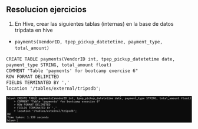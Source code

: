 ## Resolucion ejercicios

1. En Hive, crear las siguientes tablas (internas) en la base de datos tripdata en hive

* `payments(VendorID, tpep_pickup_datetetime, payment_type, total_amount)`

```
CREATE TABLE payments(VendorID int, tpep_pickup_datetetime date, payment_type STRING, total_amount float)
COMMENT "Table 'payments' for bootcamp exercise 6"
ROW FORMAT DELIMITED
FIELDS TERMINATED BY ','
location '/tables/external/tripsdb';
```

![Creacion tabal Payments en Hive](imgs/image.png)